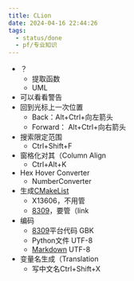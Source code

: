```yaml
---
title: CLion
date: 2024-04-16 22:44:26
tags:
  - status/done
  - pf/专业知识
---
```

- ？
	- 提取函数
	- UML
- 可以看看警告
- 回到光标上一次位置
	- Back：Alt+Ctrl+向左箭头
	- Forward： Alt+Ctrl+向右箭头
- 搜索限定范围
	- Ctrl+Shift+F
- 窗格化对其（Column Align
	- Ctrl+Alt+K
- Hex Hover Converter
	- NumberConverter
- 生成[CMakeList](../编译原理/CMake.md#^592d1a)
	- X13606，不用管
	- [8309](../../04项目日志/保护装置/8309平台/8309.md)，要管（link
- 编码
	- [8309](../../04项目日志/保护装置/8309平台/8309.md)平台代码 GBK
	- Python文件 UTF-8
	- [Markdown](../Obsidian/Markdown.md) UTF-8
- 变量名生成（Translation
	- 写中文名Ctrl+Shift+X
